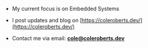 - My current focus is on Embedded Systems

- I post updates and blog on [https://coleroberts.dev/](https://coleroberts.dev/)

- Contact me via email: **cole@coleroberts.dev**
